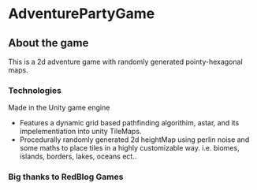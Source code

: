 # AdventurePartyGame
## About the game
This is a 2d adventure game with randomly generated pointy-hexagonal maps.
### Technologies
Made in the Unity game engine 
+ Features a dynamic grid based pathfinding algorithim, astar, and its impelementiation into unity TileMaps.
+ Procedurally randomly generated 2d heightMap using perlin noise and some maths to place tiles in a highly customizable way. i.e. biomes, islands, borders, lakes, oceans ect..
### Big thanks to RedBlog Games

